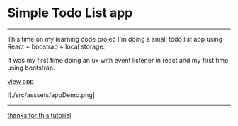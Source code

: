 # Simple Todo List app 

---


This time on my learning code projec I'm doing a small todo list app using React + boostrap + local storage. 

It was my first time doing an ux with event listener in react and my first time using bootstrap. 

[view app]()

![./src/asssets/appDemo.png]

---

[thanks for  this tutorial](https://www.youtube.com/watch?v=y97U9Ikd7TI)
